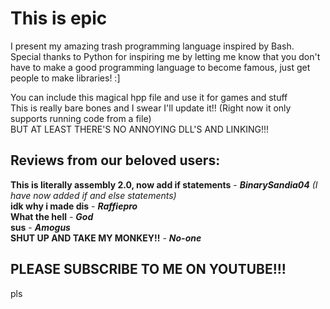# This is epic
I present my amazing trash programming language inspired by Bash.
Special thanks to Python for inspiring me by letting me know that you don't have to make a good programming language to become famous,
just get people to make libraries! :]

You can include this magical hpp file and use it for games and stuff  
This is really bare bones and I swear I'll update it!! (Right now it only supports running code from a file)  
BUT AT LEAST THERE'S NO ANNOYING DLL'S AND LINKING!!!
## Reviews from our beloved users:
**This is literally assembly 2.0, now add if statements** - ***BinarySandia04*** *(I have now added if and else statements)*  
**idk why i made dis** - ***Raffiepro***  
**What the hell** - ***God***  
**sus** - ***Amogus***  
**SHUT UP AND TAKE MY MONKEY!!** - ***No-one***
## PLEASE SUBSCRIBE TO ME ON YOUTUBE!!!
pls
